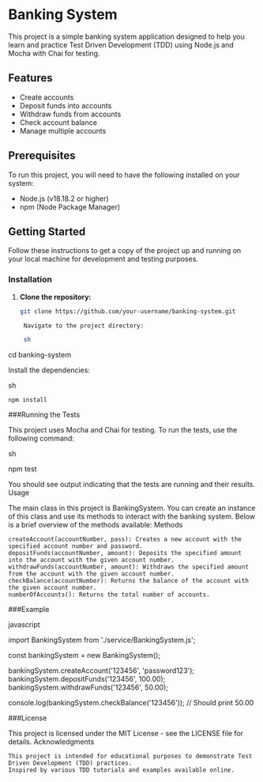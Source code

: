 # Banking System

This project is a simple banking system application designed to help you learn and practice Test Driven Development (TDD) using Node.js and Mocha with Chai for testing.

## Features

- Create accounts
- Deposit funds into accounts
- Withdraw funds from accounts
- Check account balance
- Manage multiple accounts

## Prerequisites

To run this project, you will need to have the following installed on your system:

- Node.js (v18.18.2 or higher)
- npm (Node Package Manager)

## Getting Started

Follow these instructions to get a copy of the project up and running on your local machine for development and testing purposes.

### Installation

1. **Clone the repository:**

   ```sh
   git clone https://github.com/your-username/banking-system.git

    Navigate to the project directory:

    sh

cd banking-system

Install the dependencies:

sh

    npm install

###Running the Tests

This project uses Mocha and Chai for testing. To run the tests, use the following command:

sh

npm test

You should see output indicating that the tests are running and their results.
Usage

The main class in this project is BankingSystem. You can create an instance of this class and use its methods to interact with the banking system. Below is a brief overview of the methods available:
Methods

    createAccount(accountNumber, pass): Creates a new account with the specified account number and password.
    depositFunds(accountNumber, amount): Deposits the specified amount into the account with the given account number.
    withdrawFunds(accountNumber, amount): Withdraws the specified amount from the account with the given account number.
    checkBalance(accountNumber): Returns the balance of the account with the given account number.
    numberOfAccounts(): Returns the total number of accounts.

###Example

javascript

import BankingSystem from './service/BankingSystem.js';

const bankingSystem = new BankingSystem();

bankingSystem.createAccount('123456', 'password123');
bankingSystem.depositFunds('123456', 100.00);
bankingSystem.withdrawFunds('123456', 50.00);

console.log(bankingSystem.checkBalance('123456')); // Should print 50.00

###License

This project is licensed under the MIT License - see the LICENSE file for details.
Acknowledgments

    This project is intended for educational purposes to demonstrate Test Driven Development (TDD) practices.
    Inspired by various TDD tutorials and examples available online.